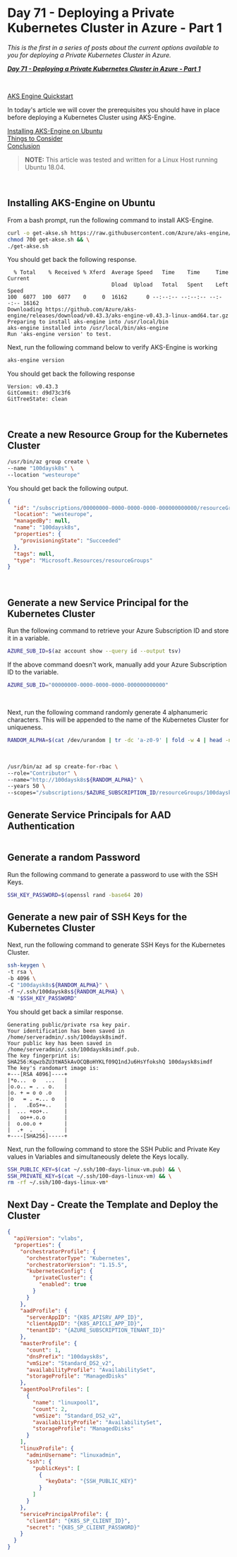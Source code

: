 # Day 71 - Deploying a Private Kubernetes Cluster in Azure - Part 1

*This is the first in a series of posts about the current options available to you for deploying a Private Kubernetes Cluster in Azure.*

***[Day 71 - Deploying a Private Kubernetes Cluster in Azure - Part 1](./day.71.deploying.private.k8s.clusters.in.azure.001.md)***</br>

</br>

[AKS Engine Quickstart](https://github.com/Azure/aks-engine/blob/master/docs/tutorials/quickstart.md)

In today's article we will cover the prerequisites you should have in place before deploying a Kubernetes Cluster using AKS-Engine.

[Installing AKS-Engine on Ubuntu](#installing-aks-engine-on-ubuntu)</br>
[Things to Consider](#things-to-consider)</br>
[Conclusion](#conclusion)</br>

> **NOTE:** This article was tested and written for a Linux Host running Ubuntu 18.04.

</br>

## Installing AKS-Engine on Ubuntu

From a bash prompt, run the following command to install AKS-Engine.

```bash
curl -o get-akse.sh https://raw.githubusercontent.com/Azure/aks-engine/master/scripts/get-akse.sh && \
chmod 700 get-akse.sh && \
./get-akse.sh
```

You should get back the following response.

```console
  % Total    % Received % Xferd  Average Speed   Time    Time     Time  Current
                                 Dload  Upload   Total   Spent    Left  Speed
100  6077  100  6077    0     0  16162      0 --:--:-- --:--:-- --:--:-- 16162
Downloading https://github.com/Azure/aks-engine/releases/download/v0.43.3/aks-engine-v0.43.3-linux-amd64.tar.gz
Preparing to install aks-engine into /usr/local/bin
aks-engine installed into /usr/local/bin/aks-engine
Run 'aks-engine version' to test.
```

Next, run the following command below to verify AKS-Engine is working

```bash
aks-engine version
```

You should get back the following response

```console
Version: v0.43.3
GitCommit: d9d73c3f6
GitTreeState: clean
```

</br>

## Create a new Resource Group for the Kubernetes Cluster

```bash
/usr/bin/az group create \
--name "100daysk8s" \
--location "westeurope"
```

You should get back the following output.

```json
{
  "id": "/subscriptions/00000000-0000-0000-0000-000000000000/resourceGroups/100daysk8s",
  "location": "westeurope",
  "managedBy": null,
  "name": "100daysk8s",
  "properties": {
    "provisioningState": "Succeeded"
  },
  "tags": null,
  "type": "Microsoft.Resources/resourceGroups"
}
```

</br>

## Generate a new Service Principal for the Kubernetes Cluster

Run the following command to retrieve your Azure Subscription ID and store it in a variable.

```bash
AZURE_SUB_ID=$(az account show --query id --output tsv)
```

If the above command doesn't work, manually add your Azure Subscription ID to the variable.

```bash
AZURE_SUB_ID="00000000-0000-0000-0000-000000000000"
```

</br>

Next, run the following command randomly generate 4 alphanumeric characters. This will be appended to the name of the Kubernetes Cluster for uniqueness.

```bash
RANDOM_ALPHA=$(cat /dev/urandom | tr -dc 'a-z0-9' | fold -w 4 | head -n 1)
```

</br>

```bash
/usr/bin/az ad sp create-for-rbac \
--role="Contributor" \
--name="http://100daysk8s${RANDOM_ALPHA}" \
--years 50 \
--scopes="/subscriptions/$AZURE_SUBSCRIPTION_ID/resourceGroups/100daysk8s"
```

## Generate Service Principals for AAD Authentication

```bash

```

## Generate a random Password

Run the following command to generate a password to use with the SSH Keys.

```bash
SSH_KEY_PASSWORD=$(openssl rand -base64 20)
```

## Generate a new pair of SSH Keys for the Kubernetes Cluster

Next, run the following command to generate SSH Keys for the Kubernetes Cluster.

```bash
ssh-keygen \
-t rsa \
-b 4096 \
-C "100daysk8s${RANDOM_ALPHA}" \
-f ~/.ssh/100daysk8s${RANDOM_ALPHA} \
-N "$SSH_KEY_PASSWORD"
```

You should get back a similar response.

```console
Generating public/private rsa key pair.
Your identification has been saved in /home/serveradmin/.ssh/100daysk8simdf.
Your public key has been saved in /home/serveradmin/.ssh/100daysk8simdf.pub.
The key fingerprint is:
SHA256:KqwzbZU3tWA5kAvOCQBoHYKLf09Q1ndJu6HsYfokshQ 100daysk8simdf
The key's randomart image is:
+---[RSA 4096]----+
|*o...  o   ...   |
|o.o.. = . . o.   |
|o. + = o o .o    |
|o   = . =... o   |
| .   .EoS+=..    |
|  ... +oo+..     |
|   oo++.o.o      |
|  o.oo.o +       |
|  .+  .   .      |
+----[SHA256]-----+
```

Next, run the following command to store the SSH Public and Private Key values in Variables and simultaneously delete the Keys locally.

```bash
SSH_PUBLIC_KEY=$(cat ~/.ssh/100-days-linux-vm.pub) && \
SSH_PRIVATE_KEY=$(cat ~/.ssh/100-days-linux-vm) && \
rm -rf ~/.ssh/100-days-linux-vm*
```


## Next Day - Create the Template and Deploy the Cluster

```json
{
  "apiVersion": "vlabs",
  "properties": {
    "orchestratorProfile": {
      "orchestratorType": "Kubernetes",
      "orchestratorVersion": "1.15.5",
      "kubernetesConfig": {
        "privateCluster": {
          "enabled": true
        }
      }
    },
    "aadProfile": {
      "serverAppID": "{K8S_APISRV_APP_ID}",
      "clientAppID": "{K8S_APICLI_APP_ID}",
      "tenantID": "{AZURE_SUBSCRIPTION_TENANT_ID}"
    },
    "masterProfile": {
      "count": 1,
      "dnsPrefix": "100daysk8s",
      "vmSize": "Standard_DS2_v2",
      "availabilityProfile": "AvailabilitySet",
      "storageProfile": "ManagedDisks"
    },
    "agentPoolProfiles": [
      {
        "name": "linuxpool1",
        "count": 2,
        "vmSize": "Standard_DS2_v2",
        "availabilityProfile": "AvailabilitySet",
        "storageProfile": "ManagedDisks"
      }
    ],
    "linuxProfile": {
      "adminUsername": "linuxadmin",
      "ssh": {
        "publicKeys": [
          {
            "keyData": "{SSH_PUBLIC_KEY}"
          }
        ]
      }
    },
    "servicePrincipalProfile": {
      "clientId": "{K8S_SP_CLIENT_ID}",
      "secret": "{K8S_SP_CLIENT_PASSWORD}"
    }
  }
}
```